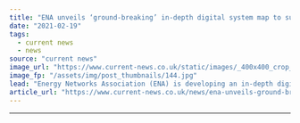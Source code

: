 ```yaml
---
title: "ENA unveils ‘ground-breaking’ in-depth digital system map to support decarbonisation pathway"
date: "2021-02-19"
tags: 
  - current news
  - news
source: "current news"
image_url: "https://www.current-news.co.uk/static/images/_400x400_crop_center-center/ENA-digital-system-map-credit-ENA.jpg"
image_fp: "/assets/img/post_thumbnails/144.jpg"
lead: "​Energy Networks Association (ENA) is developing an in-depth digital system map of the UK’s energy system to support a pathway to net zero."
article_url: "https://www.current-news.co.uk/news/ena-unveils-ground-breaking-in-depth-digital-system-map-to-support-decarbonisation-pathway?utm_source=rss-feeds&utm_medium=rss&utm_campaign=rss"
---
```


---
